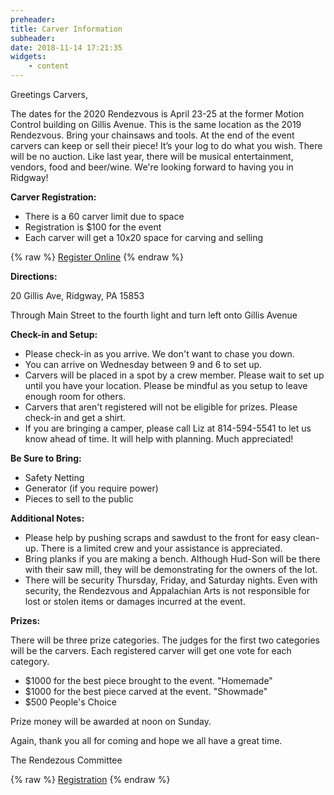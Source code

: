 ```yaml
---
preheader: 
title: Carver Information
subheader: 
date: 2018-11-14 17:21:35
widgets:
    - content
---
```


Greetings Carvers,

The dates for the 2020 Rendezvous is April 23-25 at the former Motion Control building on Gillis Avenue. This is the same location as the 2019 Rendezvous. Bring your chainsaws and tools. At the end of the event carvers can keep or sell their piece! It’s your log to do what you wish. There will be no auction. Like last year, there will be musical entertainment, vendors, food and beer/wine. We're looking forward to having you in Ridgway!

**Carver Registration:**

+ There is a 60 carver limit due to space
+ Registration is $100 for the event
+ Each carver will get a 10x20 space for carving and selling

{% raw %}
<a class="uk-button uk-button-primary" href="../carver-registration">Register Online</a>
{% endraw %}

**Directions:**

20 Gillis Ave, Ridgway, PA 15853

Through Main Street to the fourth light and turn left onto Gillis Avenue

**Check-in and Setup:**

+ Please check-in as you arrive. We don't want to chase you down.
+ You can arrive on Wednesday between 9 and 6 to set up.
+ Carvers will be placed in a spot by a crew member. Please wait to set up until you have your location. Please be mindful as you setup to leave enough room for others.
+ Carvers that aren't registered will not be eligible for prizes.  Please check-in and get a shirt.
+ If you are bringing a camper, please call Liz at 814-594-5541 to let us know ahead of time. It will help with planning. Much appreciated!

**Be Sure to Bring:**

+ Safety Netting
+ Generator (if you require power)
+ Pieces to sell to the public

**Additional Notes:**

+ Please help by pushing scraps and sawdust to the front for easy clean-up. There is a limited crew and your assistance is appreciated.
+ Bring planks if you are making a bench. Although Hud-Son will be there with their saw mill, they will be demonstrating for the owners of the lot.
+ There will be security Thursday, Friday, and Saturday nights. Even with security, the Rendezvous and Appalachian Arts is not responsible for lost or stolen items or damages incurred at the event.

**Prizes:**

There will be three prize categories. The judges for the first two categories will be the carvers. Each registered carver will get one vote for each category.

+ $1000 for the best piece brought to the event. "Homemade"
+ $1000 for the best piece carved at the event. "Showmade"
+ $500 People's Choice

Prize money will be awarded at noon on Sunday.



Again, thank you all for coming and hope we all have a great time.

The Rendezous Committee


{% raw %}
<a class="uk-button uk-button-primary" href="../carver-registration">Registration</a>
{% endraw %}